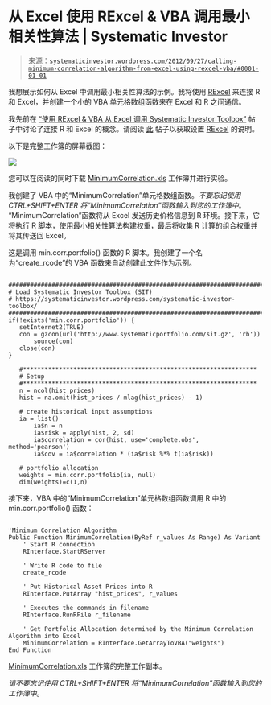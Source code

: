 <!--yml

category: 未分类

日期：2024-05-18 14:37:22

-->

# 从 Excel 使用 RExcel & VBA 调用最小相关性算法 | Systematic Investor

> 来源：[`systematicinvestor.wordpress.com/2012/09/27/calling-minimum-correlation-algorithm-from-excel-using-rexcel-vba/#0001-01-01`](https://systematicinvestor.wordpress.com/2012/09/27/calling-minimum-correlation-algorithm-from-excel-using-rexcel-vba/#0001-01-01)

我想展示如何从 Excel 中调用最小相关性算法的示例。我将使用 [RExcel](http://rcom.univie.ac.at/download.html) 来连接 R 和 Excel，并创建一个小的 VBA 单元格数组函数来在 Excel 和 R 之间通信。

我先前在 [“使用 RExcel & VBA 从 Excel 调用 Systematic Investor Toolbox”](https://systematicinvestor.wordpress.com/2012/04/10/calling-systematic-investor-toolbox-from-excel-using-rexcel-vba/) 帖子中讨论了连接 R 和 Excel 的概念。请阅读 [此](https://systematicinvestor.wordpress.com/2012/04/10/calling-systematic-investor-toolbox-from-excel-using-rexcel-vba/) 帖子以获取设置 [RExcel](http://rcom.univie.ac.at/download.html) 的说明。

以下是完整工作簿的屏幕截图：

![](https://systematicinvestor.wordpress.com/wp-content/uploads/2012/09/snapshot.png)

您可以在阅读的同时下载 [MinimumCorrelation.xls](https://systematicinvestor.wordpress.com/wp-content/uploads/2012/09/minimumcorrelation1.xls) 工作簿并进行实验。

我创建了 VBA 中的“MinimumCorrelation”单元格数组函数。*不要忘记使用 CTRL+SHIFT+ENTER 将“MinimumCorrelation”函数输入到您的工作簿中*。 “MinimumCorrelation”函数将从 Excel 发送历史价格信息到 R 环境。接下来，它将执行 R 脚本，使用最小相关性算法构建权重，最后将收集 R 计算的组合权重并将其传送回 Excel。

这是调用 min.corr.portfolio() 函数的 R 脚本。我创建了一个名为“create_rcode”的 VBA 函数来自动创建此文件作为示例。

```

###############################################################################
# Load Systematic Investor Toolbox (SIT)                                       
# https://systematicinvestor.wordpress.com/systematic-investor-toolbox/         
###############################################################################
if(!exists('min.corr.portfolio')) {                                            
   setInternet2(TRUE)                                                          
   con = gzcon(url('http://www.systematicportfolio.com/sit.gz', 'rb'))         
       source(con)                                                             
   close(con)                                                                  
}                                                                              

   #*****************************************************************          
   # Setup                                                                     
   #*****************************************************************          
   n = ncol(hist_prices)                                                       
   hist = na.omit(hist_prices / mlag(hist_prices) - 1)                         

   # create historical input assumptions                                       
   ia = list()                                                                 
       ia$n = n                                                                
       ia$risk = apply(hist, 2, sd)                                            
       ia$correlation = cor(hist, use='complete.obs', method='pearson')        
       ia$cov = ia$correlation * (ia$risk %*% t(ia$risk))                      

   # portfolio allocation                                                      
   weights = min.corr.portfolio(ia, null)                                      
   dim(weights)=c(1,n)                                                         

```

接下来，VBA 中的“MinimumCorrelation”单元格数组函数调用 R 中的 min.corr.portfolio() 函数：

```

'Minimum Correlation Algorithm
Public Function MinimumCorrelation(ByRef r_values As Range) As Variant
    ' Start R connection
    RInterface.StartRServer

    ' Write R code to file
    create_rcode

    ' Put Historical Asset Prices into R
    RInterface.PutArray "hist_prices", r_values

    ' Executes the commands in filename
    RInterface.RunRFile r_filename

    ' Get Portfolio Allocation determined by the Minimum Correlation Algorithm into Excel
    MinimumCorrelation = RInterface.GetArrayToVBA("weights")
End Function

```

[MinimumCorrelation.xls](https://systematicinvestor.wordpress.com/wp-content/uploads/2012/09/minimumcorrelation1.xls) 工作簿的完整工作副本。

*请不要忘记使用 CTRL+SHIFT+ENTER 将“MinimumCorrelation”函数输入到您的工作簿中*。
